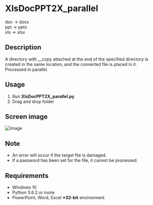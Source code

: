 # XlsDocPPT2X_parallel
doc -> docx  
ppt -> pptx  
xls -> xlsx

## Description  
A directory with __copy attached at the end of the specified directory is created in the same location, and the converted file is placed in it. Processed in parallel. 

## Usage  
1. Run **XlsDocPPT2X_parallel.py**  
2. Drag and drop folder  

## Screen image  
![image](https://user-images.githubusercontent.com/10069642/85479544-540f6280-b5f9-11ea-92b5-474bf50a08e8.png)  

## Note  
- An error will occur if the target file is damaged.  
- If a password has been set for the file, it cannot be processed.  

## Requirements  
- Windows 10  
- Python 3.6.2 or more  
- PowerPoint, Word, Excel **\*32-bit** environment
